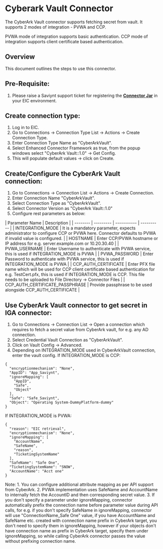 # Cyberark Vault Connector

The CyberArk Vault connector supports fetching secret from vault. It supports 2 modes of integration - PVWA and CCP.

PVWA mode of integration supports basic authentication.
CCP mode of integration supports client certificate based authentication.

## Overview
This document outlines the steps to use this connector.

## Pre-Requisite:
1.	Please raise a Saviynt support ticket for registering the <b>[Connector Jar](https://github.com/saviynt/cyberark-vault-connector/blob/main/target/cyberark-vault-connector.jar)</b> in your EIC environment.

## Create connection type:
1. Log in to EIC.
2. Go to Connections -> Connection Type List -> Actions -> Create Connection Type.
3. Enter Connection Type Name as "CyberArkVault".
4. Select Enhanced Connector Framework as true, from the popup windows select "CyberArk Vault::1.0" -> Get Config.
5. This will populate default values -> click on Create.

## Create/Configure the CyberArk Vault connection:
1. Go to Connections -> Connection List -> Actions -> Create Connection.
2. Enter Connection Name "CyberArkVault".
3. Select Connection Type as "CyberArkVault".
4. Select Connector Version as "CyberArk Vault::1.0"
5. Configure rest parameters as below:

| Parameter Name | Description |
| -------- | --------- | ----------- | ---------- |
| INTEGRATION_MODE | It is a mandatory parameter, expects administrator to configure CCP or PVWA here. Connector defaults to PVWA if invalid value is configured.  | 
| HOSTNAME | Enter CCP/PVWA hostname or IP address for e.g. server.example.com or 10.20.30.40 |
| PVWA_USERNAME | Enter Username to authenticate with PVWA service, this is used if INTEGRATION_MODE is PVWA |
| PVWA_PASSWORD | Enter Password to authenticate with PVWA service, this is used if INTEGRATION_MODE is PVWA |
| CCP_AUTH_CERTIFICATE | Enter PFX file name which will be used for CCP client certificate
based authentication for e.g. TestCert.pfx, this is used if INTEGRATION_MODE is CCP. This file needs to be uploaded to File Directory -> Connector Files |
| CCP_AUTH_CERTIFICATE_PASSPHRASE | Provide passphrase to be used alongside CCP_AUTH_CERTIFICATE |

## Use CyberArk Vault connector to get secret in IGA connector:
1. Go to Connections -> Connection List -> Open a connection which requires to fetch a secret value from CyberArk vault, for e.g. any AD connection.
2. Select Credential Vault Connection as "CyberArkVault".
3. Click on Vault Config -> Advanced.
4. Depending on INTEGRATION_MODE used in CyberArkVault connection, enter the vault config.
If INTEGRATION_MODE is CCP:
```
{
  "encryptionmechanism": "None",
  "AppID": "App_Saviynt",
  "ignoreMapping": [
    "AppID",
    "Safe",
    "Object"
  ],
  "Safe": "Safe_Saviynt",
  "Object": "Operating System-DummyPlatform-dummy"
}
```
If INTEGRATION_MODE is PVWA:
```
{
  "reason": "EIC retrieval",
  "encryptionmechanism": "None",
  "ignoreMapping": [
    "AccountName",
    "SafeName",
    "reason",
    "TicketingSystemName"
  ],
  "SafeName": "Safe One",
  "TicketingSystemName": "SNOW",
  "AccountName": "Acct one"
}
```

Note: 1. You can configure additional attribute mapping as per API support from CyberArk.
2. PVWA implementation uses SafeName and AccountName to internally fetch the AccountID and then corresponding secret value.
3. If you don't specify a parameter under ignoreMapping, connector automatically prefix the connection name before parameter value during API calls, for e.g. if you don't specify SafeName in ignoreMapping, connector will use "ConnectionName_Safe One" value, if you have AccountName and SafeName etc. created with connection name prefix in CyberArk target, you don't need to specify them in ignoreMapping, however if your objects don't have connection name as prefix in CyberArk target, specify them under ignoreMapping, so while calling CyberArk connector passes the value without prefixing connection name.
